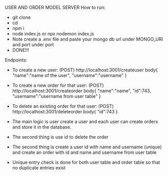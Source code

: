 USER AND ORDER MODEL SERVER
How to run:
- git clone <URL>
- cd <foldername>
- npm i
- node index.js or npx nodemon index.js
- Note create a .env file and paste your mongo db url under MONGO_URI and port under port
- DONE!!!

Endpoints:
- To create a new user:
(POST) http://localhost:3001/createuser
body{
    "name":"name of the user",
    "username":"username"
}

- To create a new order for that user:
(POST) http://localhost:3001/createorder
body{
    "name":"name",
    "id":743,
    "username":"username from user table"
}

- To delete an existing order for that user:
(POST) http://localhost:3001/deleteorder
body{
    "id":743
}

- The main logic is user create a user and each user can create orders and store it in the database.
- The second thing is use id to delete the order
- The second thing is create a user id with name and username (unique) and create an order with id and name and username from user table
- Unique entry check is done for both user table and order table so that no duplicate entries exist 
